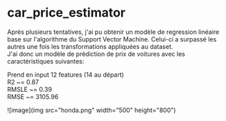 # car_price_estimator  
Après plusieurs tentatives, j'ai pu obtenir un modèle de regression linéaire base sur l'algorithme du Support Vector Machine. Celui-ci a surpassé les autres une fois les transformations appliquées au dataset.  
J'ai donc un modèle de prédiction de prix de voitures avec les caractéristiques suivantes:

Prend en input 12 features (14 au départ)  
R2 ~= 0.87  
RMSLE ~= 0.39  
RMSE ~= 3105.96  

![image](img src="honda.png" width="500" height="800")
